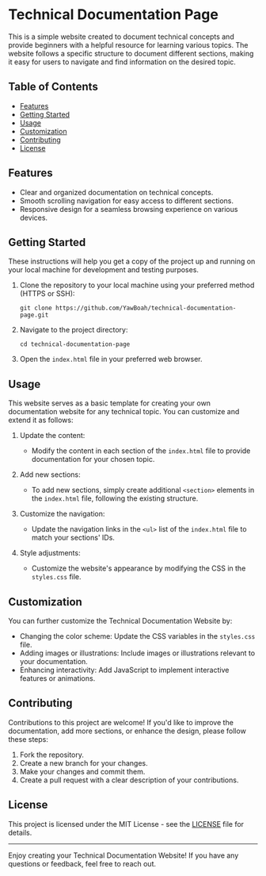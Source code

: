 # Technical Documentation Page

This is a simple website created to document technical concepts and provide beginners with a helpful resource for learning various topics. The website follows a specific structure to document different sections, making it easy for users to navigate and find information on the desired topic.

## Table of Contents

- [Features](#features)
- [Getting Started](#getting-started)
- [Usage](#usage)
- [Customization](#customization)
- [Contributing](#contributing)
- [License](#license)

## Features

- Clear and organized documentation on technical concepts.
- Smooth scrolling navigation for easy access to different sections.
- Responsive design for a seamless browsing experience on various devices.

## Getting Started

These instructions will help you get a copy of the project up and running on your local machine for development and testing purposes.

1. Clone the repository to your local machine using your preferred method (HTTPS or SSH):

   ```shell
   git clone https://github.com/YawBoah/technical-documentation-page.git
   ```

2. Navigate to the project directory:

   ```shell
   cd technical-documentation-page
   ```

3. Open the `index.html` file in your preferred web browser.

## Usage

This website serves as a basic template for creating your own documentation website for any technical topic. You can customize and extend it as follows:

1. Update the content:
   - Modify the content in each section of the `index.html` file to provide documentation for your chosen topic.

2. Add new sections:
   - To add new sections, simply create additional `<section>` elements in the `index.html` file, following the existing structure.

3. Customize the navigation:
   - Update the navigation links in the `<ul>` list of the `index.html` file to match your sections' IDs.

4. Style adjustments:
   - Customize the website's appearance by modifying the CSS in the `styles.css` file.

## Customization

You can further customize the Technical Documentation Website by:

- Changing the color scheme: Update the CSS variables in the `styles.css` file.
- Adding images or illustrations: Include images or illustrations relevant to your documentation.
- Enhancing interactivity: Add JavaScript to implement interactive features or animations.

## Contributing

Contributions to this project are welcome! If you'd like to improve the documentation, add more sections, or enhance the design, please follow these steps:

1. Fork the repository.
2. Create a new branch for your changes.
3. Make your changes and commit them.
4. Create a pull request with a clear description of your contributions.

## License

This project is licensed under the MIT License - see the [LICENSE](LICENSE) file for details.

---

Enjoy creating your Technical Documentation Website! If you have any questions or feedback, feel free to reach out.
